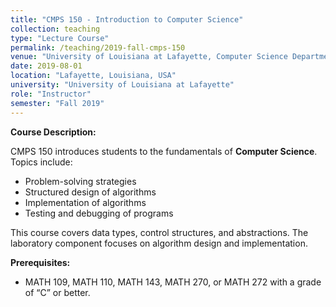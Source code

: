 ```yaml
---
title: "CMPS 150 - Introduction to Computer Science"
collection: teaching
type: "Lecture Course"
permalink: /teaching/2019-fall-cmps-150
venue: "University of Louisiana at Lafayette, Computer Science Department"
date: 2019-08-01
location: "Lafayette, Louisiana, USA"
university: "University of Louisiana at Lafayette"
role: "Instructor"
semester: "Fall 2019"
---
```

**Course Description:**

CMPS 150 introduces students to the fundamentals of **Computer Science**. Topics include:
- Problem-solving strategies
- Structured design of algorithms
- Implementation of algorithms
- Testing and debugging of programs

This course covers data types, control structures, and abstractions. The laboratory component focuses on algorithm design and implementation.

**Prerequisites:**
- MATH 109, MATH 110, MATH 143, MATH 270, or MATH 272 with a grade of “C” or better.
